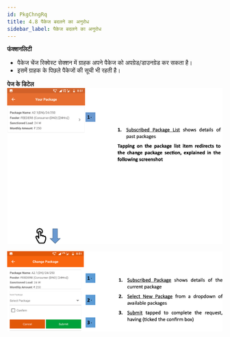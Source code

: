 ```yaml
---
id: PkgChngRq
title: 4.8 पैकेज बदलने का अनुरोध
sidebar_label: पैकेज बदलने का अनुरोध
---
```


**फंक्शनलिटी**
* पैकेज चेंज रिक्वेस्ट सेक्शन में ग्राहक अपने पैकेज को अपग्रेड/डाउनग्रेड कर सकता है। 
* इसमें ग्राहक के पिछले पैकेजों की सूची भी रहती है। 

**पेज के डिटेल**
![Your Package](./assets/4.15_YrPkg.png)

![Change Package](./assets/4.16_ChngPkg.png)
